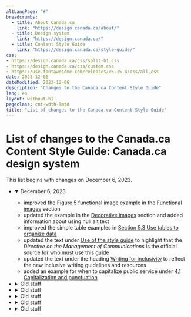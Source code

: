 ```yaml
---
altLangPage: "#"
breadcrumbs:
  - title: About Canada.ca
    link: "https://design.canada.ca/about/"
  - title: Design system
    link: "https://design.canada.ca/"
  - title: Content Style Guide
    link: "https://design.canada.ca/style-guide/"    
css:
- https://design.canada.ca/css/split-h1.css
- https://design.canada.ca/css/custom.css
- https://use.fontawesome.com/releases/v5.15.4/css/all.css
date: 2023-12-06
dateModified: 2023-12-06
description: "Changes to the Canada.ca Content Style Guide"
lang: en
layout: without-h1
pageclass: cnt-wdth-lmtd
title: "List of changes to the Canada.ca Content Style Guide"
---
```

<h1 property="name" id="wb-cont" dir="ltr"><span class="stacked"><span>List of changes to the Canada.ca Content Style Guide</span>: <span>Canada.ca design system</span></span></h1>
<p>This list begins with changes on December 6, 2023.</p>
<ul class="list-unstyled">
  <li>
    <details open="open">
      <summary>December 6, 2023</summary>
      <ul class="mrgn-tp-lg">
        <li>improved the Figure 5 functional image example in the <a href="https://design.canada.ca/style-guide/#wp6-1-1">Functional images</a> section</li>
        <li>updated the example in the <a href="https://design.canada.ca/style-guide/#wp6-1-2">Decorative images</a> section and added information about using null alt text</li>
        <li>improved the simple table examples in <a href="https://design.canada.ca/style-guide/#wp5-3">Section 5.3 Use tables to organize data</a></li>
        <li>updated the text under <a href="https://design.canada.ca/style-guide/#toc3">Use of the style guide</a> to highlight that the <cite>Directive on the Management of Communications</cite> is the official source for who must use this guide</li>
        <li>updated the text under the heading <a href="https://design.canada.ca/style-guide/#wp1-2-1b">Writing for inclusivity</a> to reflect the new inclusive writing guidelines and resources</li>
        <li>added an example for when to capitalize public service under <a href="https://design.canada.ca/style-guide/#wp4-1">4.1 Capitalization and punctuation</a></li>
      </ul>
    </details>
  </li>
  <li>
    <details>
      <summary>Old stuff</summary>
      <p>We will build this section</p>
    </details>
  </li>
  <li>
    <details>
      <summary>Old stuff</summary>
      <p>We will build this section</p>
    </details>
  </li>
  <li>
    <details>
      <summary>Old stuff</summary>
      <p>We will build this section</p>
    </details>
  </li>
  <li>
    <details>
      <summary>Old stuff</summary>
      <p>We will build this section</p>
    </details>
  </li>
  <li>
    <details>
      <summary>Old stuff</summary>
      <p>We will build this section</p>
    </details>
  </li>
</ul>
